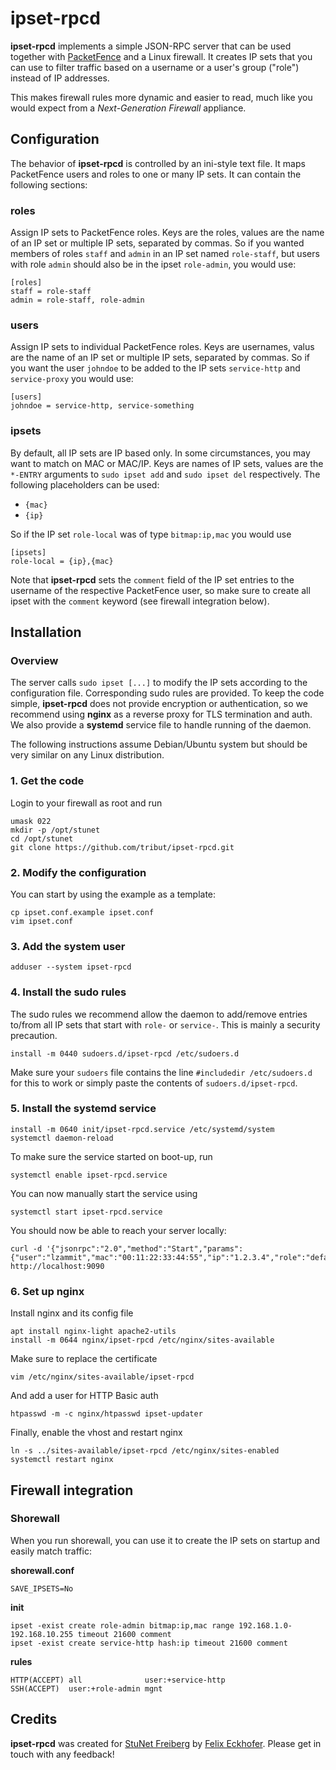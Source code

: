 # ipset-rpcd

**ipset-rpcd** implements a simple JSON-RPC server that can be used together with [PacketFence](https://www.packetfence.org) and a Linux firewall. It creates IP sets that you can use to filter traffic based on a username or a user's group ("role") instead of IP addresses.

This makes firewall rules more dynamic and easier to read, much like you would expect from a *Next-Generation Firewall* appliance.

## Configuration

The behavior of **ipset-rpcd** is controlled by an ini-style text file. It maps PacketFence users and roles to one or many IP sets. It can contain the following sections:

### roles

Assign IP sets to PacketFence roles. Keys are the roles, values are the name of an IP set or multiple IP sets, separated by commas. So if you wanted members of roles `staff` and `admin` in an IP set named `role-staff`, but users with role `admin` should also be in the ipset `role-admin`, you would use:

~~~
[roles]
staff = role-staff
admin = role-staff, role-admin
~~~

### users

Assign IP sets to individual PacketFence roles. Keys are usernames, valus are the name of an IP set or multiple IP sets, separated by commas. So if you want the user `johndoe` to be added to the
IP sets `service-http` and `service-proxy` you would use:

~~~
[users]
johndoe = service-http, service-something
~~~

### ipsets

By default, all IP sets are IP based only. In some circumstances, you may want to match on MAC or MAC/IP. Keys are names of IP sets, values are the `*-ENTRY` arguments to `sudo ipset add` and `sudo ipset del` respectively. The following placeholders can be used:
  * `{mac}`
  * `{ip}`

So if the IP set `role-local` was of type `bitmap:ip,mac` you would use
~~~
[ipsets]
role-local = {ip},{mac}
~~~

Note that **ipset-rpcd** sets the `comment` field of the IP set entries to the username of the respective PacketFence user, so make sure to create all ipset with the `comment` keyword (see firewall integration below).

## Installation

### Overview

The server calls `sudo ipset [...]` to modify the IP sets according to the configuration file. Corresponding sudo rules are provided.
To keep the code simple, **ipset-rpcd** does not provide encryption or authentication, so we recommend using **nginx** as a reverse proxy for TLS termination and auth.
We also provide a **systemd** service file to handle running of the daemon.

The following instructions assume Debian/Ubuntu system but should be very similar on any Linux distribution.

### 1. Get the code

Login to your firewall as root and run

~~~
umask 022
mkdir -p /opt/stunet
cd /opt/stunet
git clone https://github.com/tribut/ipset-rpcd.git
~~~

### 2. Modify the configuration

You can start by using the example as a template:

~~~
cp ipset.conf.example ipset.conf
vim ipset.conf
~~~

### 3. Add the system user

~~~
adduser --system ipset-rpcd
~~~

### 4. Install the sudo rules

The sudo rules we recommend allow the daemon to add/remove entries to/from all IP sets that start with `role-` or `service-`. This is mainly a security precaution.

~~~
install -m 0440 sudoers.d/ipset-rpcd /etc/sudoers.d
~~~

Make sure your `sudoers` file contains the line `#includedir /etc/sudoers.d` for this to work or simply paste the contents of `sudoers.d/ipset-rpcd`.

### 5. Install the systemd service

~~~
install -m 0640 init/ipset-rpcd.service /etc/systemd/system
systemctl daemon-reload
~~~

To make sure the service started on boot-up, run

~~~
systemctl enable ipset-rpcd.service
~~~

You can now manually start the service using

~~~
systemctl start ipset-rpcd.service
~~~

You should now be able to reach your server locally:

~~~
curl -d '{"jsonrpc":"2.0","method":"Start","params":{"user":"lzammit","mac":"00:11:22:33:44:55","ip":"1.2.3.4","role":"default","timeout":86400},"id":42}' http://localhost:9090
~~~

### 6. Set up nginx

Install nginx and its config file

~~~
apt install nginx-light apache2-utils
install -m 0644 nginx/ipset-rpcd /etc/nginx/sites-available
~~~

Make sure to replace the certificate
~~~
vim /etc/nginx/sites-available/ipset-rpcd
~~~

And add a user for HTTP Basic auth

~~~
htpasswd -m -c nginx/htpasswd ipset-updater
~~~

Finally, enable the vhost and restart nginx

~~~
ln -s ../sites-available/ipset-rpcd /etc/nginx/sites-enabled
systemctl restart nginx
~~~

## Firewall integration

### Shorewall

When you run shorewall, you can use it to create the IP sets on startup and easily match traffic:

**shorewall.conf**
~~~
SAVE_IPSETS=No
~~~

**init**
~~~
ipset -exist create role-admin bitmap:ip,mac range 192.168.1.0-192.168.10.255 timeout 21600 comment
ipset -exist create service-http hash:ip timeout 21600 comment
~~~

**rules**
~~~
HTTP(ACCEPT) all              user:+service-http
SSH(ACCEPT)  user:+role-admin mgnt
~~~

## Credits

**ipset-rpcd** was created for [StuNet Freiberg](https://www.stunet.tu-freiberg.de/) by [Felix Eckhofer](felix@eckhofer.com). Please get in touch with any feedback!
